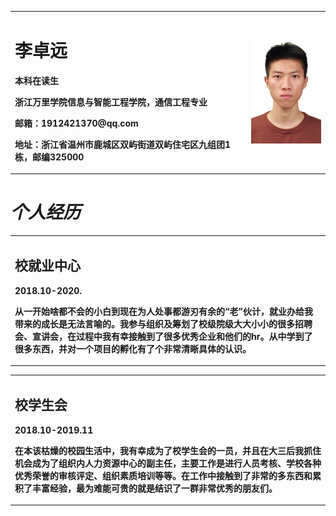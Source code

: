 <table border="0">
  <tr>
    <td width="75%">
      <h1><b>李卓远</b></h1>
      <p><b>本科在读生</b></p>
      <p><b>浙江万里学院信息与智能工程学院，通信工程专业</b></p>
      <p><b>邮箱：1912421370@qq.com</b></p>
      <p><b>地址：浙江省温州市鹿城区双屿街道双屿住宅区九组团1栋，邮编325000</b></p>
    </td>
    <td width="25%">
      <img src="/zhengjianzhao.jpg" width="100%">      
    </td>
  </tr>
</table>

<h1><i>个人经历</i></h1>

<table border="0" width="100%">
  <tr>
    <td>
<h2>校就业中心</h2>
<p><b>2018.10-2020.</b></p>
   <p><b> 从一开始啥都不会的小白到现在为人处事都游刃有余的“老”伙计，就业办给我带来的成长是无法言喻的。我参与组织及筹划了校级院级大大小小的很多招聘会、宣讲会，在过程中我有幸接触到了很多优秀企业和他们的hr。从中学到了很多东西，并对一个项目的孵化有了个非常清晰具体的认识。</b></p>
    </td>
  </tr>
</table>

<table border="0" width="100%">
  <tr>
    <td>
<h2>校学生会</h2>
<p><b>2018.10-2019.11</b></p>
    <p><b>在本该枯燥的校园生活中，我有幸成为了校学生会的一员，并且在大三后我抓住机会成为了组织内人力资源中心的副主任，主要工作是进行人员考核、学校各种优秀荣誉的审核评定、组织素质培训等等。在工作中接触到了非常的多东西和累积了丰富经验，最为难能可贵的就是结识了一群非常优秀的朋友们。</b></p>        
    </td>
  </tr>
</table>
